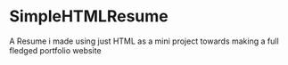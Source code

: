 # SimpleHTMLResume
A Resume i made using just HTML as a mini project towards making a full fledged portfolio website
